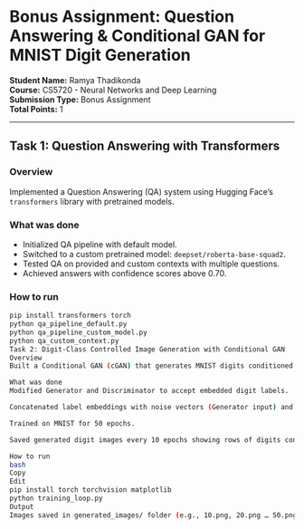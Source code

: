 # Bonus Assignment: Question Answering & Conditional GAN for MNIST Digit Generation

**Student Name:** Ramya Thadikonda  
**Course:** CS5720 - Neural Networks and Deep Learning  
**Submission Type:** Bonus Assignment  
**Total Points:** 1

---

## Task 1: Question Answering with Transformers

### Overview  
Implemented a Question Answering (QA) system using Hugging Face’s `transformers` library with pretrained models.

### What was done  
- Initialized QA pipeline with default model.  
- Switched to a custom pretrained model: `deepset/roberta-base-squad2`.  
- Tested QA on provided and custom contexts with multiple questions.  
- Achieved answers with confidence scores above 0.70.

### How to run  
```bash
pip install transformers torch
python qa_pipeline_default.py
python qa_pipeline_custom_model.py
python qa_custom_context.py
Task 2: Digit-Class Controlled Image Generation with Conditional GAN
Overview
Built a Conditional GAN (cGAN) that generates MNIST digits conditioned on digit class labels (0–9).

What was done
Modified Generator and Discriminator to accept embedded digit labels.

Concatenated label embeddings with noise vectors (Generator input) and image inputs (Discriminator).

Trained on MNIST for 50 epochs.

Saved generated digit images every 10 epochs showing rows of digits conditioned by class.

How to run
bash
Copy
Edit
pip install torch torchvision matplotlib
python training_loop.py
Output
Images saved in generated_images/ folder (e.g., 10.png, 20.png … 50.png) show rows of generated digits, one row per label class.

